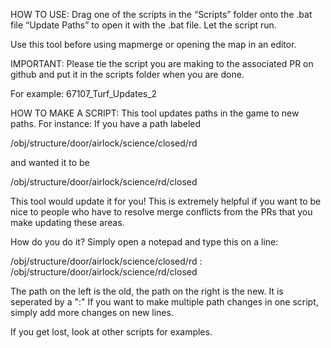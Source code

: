 HOW TO USE:
Drag one of the scripts in the “Scripts” folder onto the .bat file “Update Paths” to open it with the .bat file. Let the script run.

Use this tool before using mapmerge or opening the map in an editor.

IMPORTANT:
Please tie the script you are making to the associated PR on github and put it in the scripts folder when you are done.

For example: 67107_Turf_Updates_2

HOW TO MAKE A SCRIPT:
This tool updates paths in the game to new paths. For instance:
If you have a path labeled

/obj/structure/door/airlock/science/closed/rd

and wanted it to be

/obj/structure/door/airlock/science/rd/closed

This tool would update it for you! This is extremely helpful if you want to be nice to people who have to resolve merge conflicts from the PRs that you make updating these areas.

How do you do it?
Simply open a notepad and type this on a line:

/obj/structure/door/airlock/science/closed/rd : /obj/structure/door/airlock/science/rd/closed

The path on the left is the old, the path on the right is the new. It is seperated by a ":"
If you want to make multiple path changes in one script, simply add more changes on new lines.

If you get lost, look at other scripts for examples.
